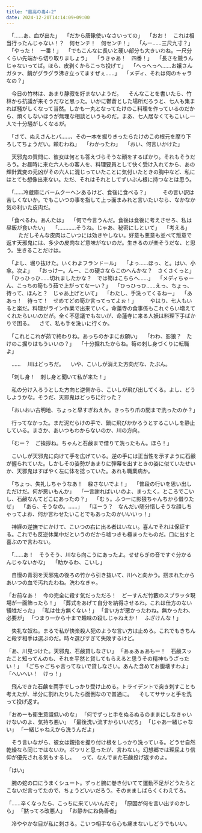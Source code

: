 ```yaml
---
title: "最高の毒4-2"
date: 2024-12-20T14:14:09+09:00
---
```

　「……あ、血が出た」
　「だから唐鍬使いなさいっての」
　「おお！　これは相当行ったんじゃない！？　何センチ！　何センチ！」
　「んー……三尺九寸？」
　「やった！　一番！」
　「でもこんなに長いと硬い部分も大きいわね。一尺分くらい先端から切り取りましょう」
　「うきゃあ！　四番！」
　「長さを競うんじゃないってば。ほら、皮剥くからこっち投げて」
　「へっへっへ……お嬢さんガタァ、鍋がグラグラ沸き立ってますぜぇ……」
　「メディ、それは何のキャラなの？」

　今日の竹林は、あまり静寂を好まないようだ。
　そんなことを書いたら、竹林から抗議が来そうだなと思った。いかに鬱蒼とした場所だろうと、七人も集まれば騒がしくなって当然。しかも一丸となってたけのこ料理を作っているのだから、煩くしないほうが無理な相談というものだ。まあ、七人居なくてもこいし一人で十分騒がしくなるが。

　「さて、ぬえさんとバ……、その一本を掘りきったらたけのこの根元を摩り下ろしてちょうだい。頼むわね」
　「わかったわ」
　「おい、何言いかけた」

　天邪鬼の質問に、彼女は何とも答えづらそうな顔をするばかり。それもそうだろう。お昼時に来た六人もの客人を、料理要員として快く受け入れてから、あの輝針異変の元凶がその六人に混じっていたことに気付いたときの胸中など、私にはとても想像出来ない。ただ、それはそれとしてずいぶん根に持つなとは思う。

　「……冷蔵庫にバームクーヘンあるけど、食後に食べる？」
　
　その言い訳は苦しくないか。でもこいつの事を指して上っ面まみれと言いたいなら、なかなか気の利いた皮肉だ。

　「食べるわ。あんたは」
　「何で今言うんだ。食後は食後に考えさせろ、私は昼飯が食いたい」
　「…………そうね。じゃあ、秘密にしといて」
　「考える」
　
　ただしそんな皮肉はこいつには効きやしない。好意も悪意も並べて叛意で返す天邪鬼には、多少の皮肉など意味がないのだ。生きるのが楽そうだな、と思う。生きることだけは。

　「よし、堀り抜けた。いくわよフランドール」
　「よっ……ほっ、と。はい、小傘。次よ」
　「おっけー。んー、この硬さならこのへんかな？　さくさくっと」
　「ひっひっひ……切れましたかな？　では筍はこちらへ……」
　「メディちゃーん、こっちの筍もう茹で上がってなーい？」
　「ひっひっひ……えっ、ちょっ、待って、ほんと？　じゃあ上げといて」
　「わたし、手洗ってくるねー」
　「ああっ！　待って！　せめてどの筍か言ってってよぉ！」
　
　やはり、七人もいると楽だ。料理がライン作業で出来ていく。命蓮寺の食事係もこれぐらい増えてくれたらいいのだが。全く不思議でもないが、命蓮寺に来る人妖は料理下手ばかりで困る。
　さて、私も手を洗いに行くか。

　「これとこれが茹で終わりね。あっちのかまにお願い」
　「わわ、影狼？　たけのこ掘りはもういいの？」
　「十分掘れたからね。筍の刺し身づくりに転職よ」

　……
　川はどっちだ。
　いや、こいしが消えた方向だな、たぶん。

　「刺し身！　刺し身と聞いて私が来た！」

　私の分け入ろうとした方向と逆側から、こいしが飛び出してくる。よし、どうしようかな。そうだ、天邪鬼はどっちに行った？

　「おいおい古明地、ちょっと早すぎねえか。きっちり爪の間まで洗ったのか？」

　行ってなかった。まだ泥だらけの手で、鍋に飛びかかろうとするこいしを静止している。まさか、あいつもわからないのか、川の方向。

　「むー？　ご挨拶ね。ちゃんと石鹸まで借りて洗ったもん。ほら！」

　こいしが天邪鬼に向けて手を広げている。逆の手には正当性を示すように石鹸が握られていた。しかしその姿勢があまりに弾幕を出すときの姿に似ていたせいか、天邪鬼はすばやく左に体を捻っていた。あれも職業病か。

　「ちょっ、失礼しちゃうなあ！　躱さないでよ！」
　「普段の行いを思い出しただけだ。何が悪いもんか」
　「一言謝ればいいのよ、まったく。ところでこいし、石鹸なんてどこにあったの？」
　「むぅ。ふつーに影狼ちゃんちから借りたぜ」
　「あら、そうなの。……」
　「ほーう？　なんだい随分惜しそうな顔しちゃってよお、何か言わせたいことでもあったのかいいいっ！」

　神経の逆撫でにかけて、こいつの右に出る者はいない。喜んでそれは保証する。これでも反逆休業中だというのだから嘘つきも極まったものだ。口に出すと喜ぶので言わない。

　「……あ！　そうそう、川なら向こうにあったよ。せせらぎの音ですぐ分かるんじゃないかな」
　「助かるわ、こいし」

　自慢の青羽を天邪鬼の後ろの竹から引き抜いて、川へと向かう。掴まれたからあいつの血で汚れたわね。洗わなきゃ。

「お前なあ！　今の完全に殺す気だっただろ！　どーすんだ竹藪のスプラッタ現場が一面飾ったら！」
「葬式をあげて自分を納得させるわ。これは仕方のない犠牲だった」
「私は仕方無くない！」
「言い方が悪かったわね。無かったわ、必要が」
「つまり一から十まで趣味の殺しじゃねえか！　ふざけんな！」

　失礼な奴ね。まるで私が快楽殺人犯のような言い方は止めろ。これでもきちんと殺す相手は選ぶのだ。時々選びすぎて失敗するけど。

「あ、川見つけた。天邪鬼、石鹸貸しなさい」
「あぁあぁあもー！　石鹸スッたこと知ってんのも、それを平然と貸してもらえると思うその精神もうざったい！」
「ごちゃごちゃ言ってないで貸しなさい。あんた含めてお腹壊すわよ」
「へいへい！　けっ！」

　飛んできた石鹸を両手でしっかり受け止める。トライデントで突き刺すことも考えたが、半分に割れたりしたら面倒なので普通に。
　そしてササッと手を洗って投げ返す。

「おめーも衛生意識低いのな」
「何でずっと手をぬるぬるのままにしなきゃいけないのよ、気持ち悪い」
「最後洗い流すからいいだろ」
「じゃあ一緒じゃない」
「一緒じゃねえから洗うんだよ」

　そう言いながら、彼女は親指を握り付け根をしっかり洗っている。どうせ自然乾燥なら同じではないか。ポツリと思ったが、言わない。幻想郷では理屈より信仰が優先される気もするし。
　って、なんでまた石鹸投げ返すのよ。

「はい」

　腕の蛇の口にうまくシュート。ずっと腕に巻き付いてて運動不足がどうたらとこないだ言ってたので、ちょうどいいだろう。そのまましばらくくわえてろ。

「……辛くなったら、こっちに来ていいんだぞ」
「原因が何を言い出すのかしら」
「黙ってろ改悪人」
「お静かにね偽善者」

　冷ややかな目が私に刺さる。こいつ相手なら心も痛まないしどうでもいい。
